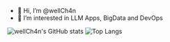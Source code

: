- 👋 Hi, I’m @wellCh4n
- 👀 I’m interested in LLM Apps, BigData and DevOps

<!---
wellCh4n/wellCh4n is a ✨ special ✨ repository because its `README.md` (this file) appears on your GitHub profile.
You can click the Preview link to take a look at your changes.
--->

![wellCh4n's GitHub stats](https://github-readme-stats.vercel.app/api?username=wellch4n&show_icons=true&show=prs_merged,prs_merged_percentage&rank_icon=percentile&hide_title=true)
![Top Langs](https://github-readme-stats.vercel.app/api/top-langs/?username=wellch4n&langs_count=4&hide_title=true&size_weight=0.5&count_weight=0.5)
